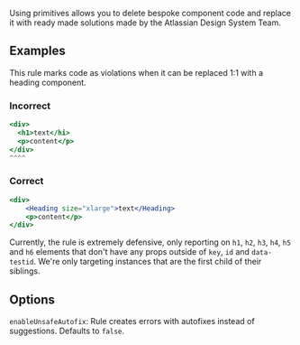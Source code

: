 Using primitives allows you to delete bespoke component code and replace it with ready made
solutions made by the Atlassian Design System Team.

## Examples

This rule marks code as violations when it can be replaced 1:1 with a heading component.

### Incorrect

```jsx
<div>
  <h1>text</hi>
  <p>content</p>
</div>
^^^^
```

### Correct

```jsx
<div>
	<Heading size="xlarge">text</Heading>
	<p>content</p>
</div>
```

Currently, the rule is extremely defensive, only reporting on `h1`, `h2`, `h3`, `h4`, `h5` and `h6`
elements that don't have any props outside of `key`, `id` and `data-testid`. We're only targeting
instances that are the first child of their siblings.

## Options

`enableUnsafeAutofix`: Rule creates errors with autofixes instead of suggestions. Defaults to
`false`.

